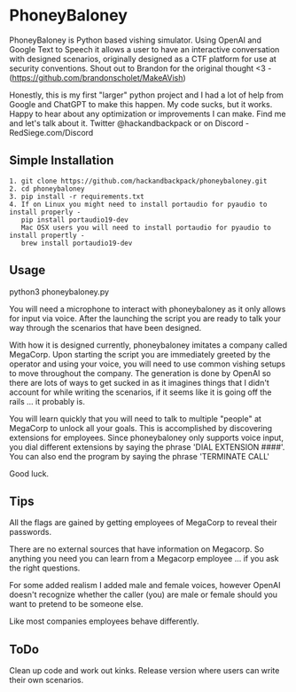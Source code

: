 # PhoneyBaloney #
PhoneyBaloney is Python based vishing simulator. Using OpenAI and Google Text to Speech it allows a user to have an interactive conversation with designed scenarios, originally designed as a CTF platform for use at security conventions.
Shout out to Brandon for the original thought <3 - (https://github.com/brandonscholet/MakeAVish)

Honestly, this is my first "larger" python project and I had a lot of help from Google and ChatGPT to make this happen. My code sucks, but it works. Happy to hear about any optimization or improvements I can make. Find me and let's talk about it. Twitter @hackandbackpack or on Discord - RedSiege.com/Discord

## Simple Installation ##
```
1. git clone https://github.com/hackandbackpack/phoneybaloney.git
2. cd phoneybaloney
3. pip install -r requirements.txt
4. If on Linux you might need to install portaudio for pyaudio to install properly -
   pip install portaudio19-dev
   Mac OSX users you will need to install portaudio for pyaudio to install propertly -
   brew install portaudio19-dev
```

## Usage ##
python3 phoneybaloney.py

You will need a microphone to interact with phoneybaloney as it only allows for input via voice. After the launching the script you are ready to talk your way through the scenarios that have been designed.

With how it is designed currently, phoneybaloney imitates a company called MegaCorp. Upon starting the script you are immediately greeted by the operator and using your voice, you will need to use common vishing setups to move throughout the company. The generation is done by OpenAI so there are lots of ways to get sucked in as it imagines things that I didn't account for while writing the scenarios, if it seems like it is going off the rails ... it probably is. 

You will learn quickly that you will need to talk to multiple "people" at MegaCorp to unlock all your goals. This is accomplished by discovering extensions for employees. Since phoneybaloney only supports voice input, you dial different extensions by saying the phrase 'DIAL EXTENSION ####'.
You can also end the program by saying the phrase 'TERMINATE CALL'

Good luck.

## Tips ##
All the flags are gained by getting employees of MegaCorp to reveal their passwords.

There are no external sources that have information on Megacorp. So anything you need you can learn from a Megacorp employee ... if you ask the right questions.

For some added realism I added male and female voices, however OpenAI doesn't recognize whether the caller (you) are male or female should you want to pretend to be someone else.

Like most companies employees behave differently.

## ToDo ##
Clean up code and work out kinks.
Release version where users can write their own scenarios.
